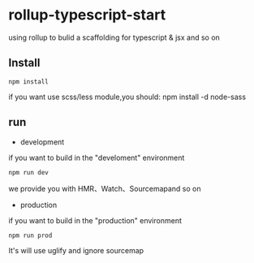 # rollup-typescript-start
using rollup to bulid a scaffolding for  typescript &amp; jsx and so on 


## Install ##

    npm install
if you want use scss/less module,you  should:
    npm install -d node-sass
  
## run ##

 -  development

if you want to build in the "develoment" environment

    npm run dev

we provide you with HMR、Watch、Sourcemapand so on

 - production

if you want to build in the "production" environment

    npm run prod

It's will use uglify and ignore sourcemap
